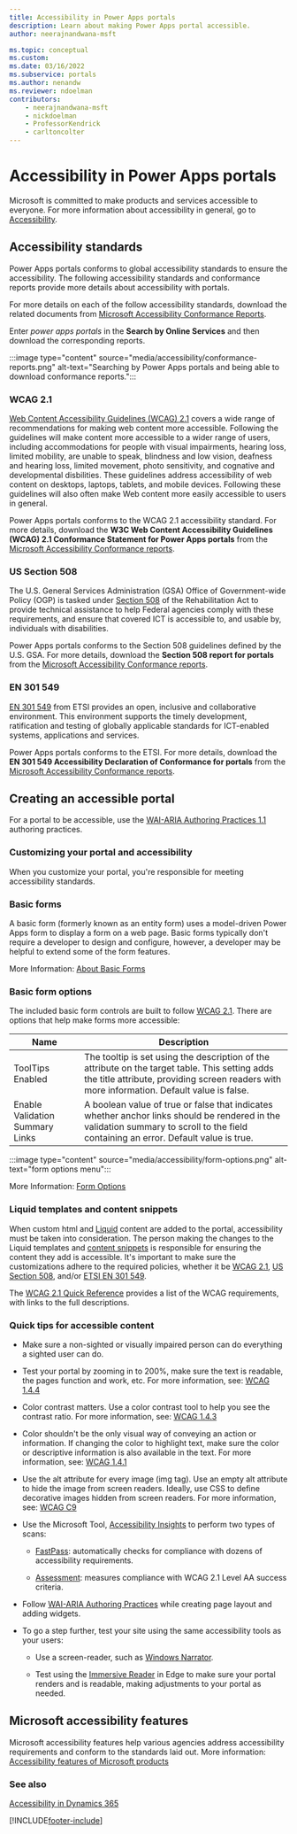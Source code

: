 ```yaml
---
title: Accessibility in Power Apps portals
description: Learn about making Power Apps portal accessible.
author: neerajnandwana-msft

ms.topic: conceptual
ms.custom: 
ms.date: 03/16/2022
ms.subservice: portals
ms.author: nenandw
ms.reviewer: ndoelman
contributors:
    - neerajnandwana-msft
    - nickdoelman
    - ProfessorKendrick
    - carltoncolter
---
```

 
# Accessibility in Power Apps portals

Microsoft is committed to make products and services accessible to everyone. For more information about accessibility in general, go to [Accessibility](https://www.microsoft.com/accessibility).

## Accessibility standards

Power Apps portals conforms to global accessibility standards to ensure the accessibility. The following accessibility standards and conformance reports provide more details about accessibility with portals.

For more details on each of the follow accessibility standards, download the related documents from [Microsoft Accessibility Conformance Reports](https://cloudblogs.microsoft.com/industry-blog/government/2018/09/11/accessibility-conformance-reports/).

Enter *power apps portals* in the **Search by Online Services** and then download the corresponding reports.

:::image type="content" source="media/accessibility/conformance-reports.png" alt-text="Searching by Power Apps portals and being able to download conformance reports.":::

### WCAG 2.1

[Web Content Accessibility Guidelines (WCAG) 2.1](https://www.w3.org/TR/WCAG21/) covers a wide range of recommendations for making web content more accessible. Following the guidelines will make content more accessible to a wider range of users, including accommodations for people with visual impairments, hearing loss, limited mobility, are unable to speak, blindness and low vision, deafness and hearing loss, limited movement, photo sensitivity, and cognative and developmental disbilities. These guidelines address accessibility of web content on desktops, laptops, tablets, and mobile devices. Following these guidelines will also often make Web content more easily accessible to users in general.

Power Apps portals conforms to the WCAG 2.1 accessibility standard. For more details, download the **W3C Web Content Accessibility Guidelines (WCAG) 2.1 Conformance Statement for Power Apps portals** from the [Microsoft Accessibility Conformance reports](#accessibility-standards).

### US Section 508

The U.S. General Services Administration (GSA) Office of Government-wide Policy (OGP) is tasked under [Section 508](https://www.section508.gov/) of the Rehabilitation Act to provide technical assistance to help Federal agencies comply with these requirements, and ensure that covered ICT is accessible to, and usable by, individuals with disabilities.

Power Apps portals conforms to the Section 508 guidelines defined by the U.S. GSA. For more details, download the **Section 508 report for portals** from the [Microsoft Accessibility Conformance reports](#accessibility-standards).

### EN 301 549

[EN 301 549](https://www.etsi.org/deliver/etsi_en/301500_301599/301549/02.01.02_60/en_301549v020102p.pdf) from ETSI provides an open, inclusive and collaborative environment. This environment supports the timely development, ratification and testing of globally applicable standards for ICT-enabled systems, applications and services.

Power Apps portals conforms to the ETSI. For more details, download the **EN 301 549 Accessibility Declaration of Conformance for portals** from the [Microsoft Accessibility Conformance reports](#accessibility-standards).

## Creating an accessible portal

For a portal to be accessible, use the [WAI-ARIA Authoring Practices 1.1](https://www.w3.org/TR/wai-aria-practices/) authoring practices.

### Customizing your portal and accessibility

When you customize your portal, you're responsible for meeting accessibility standards.

### Basic forms

A basic form (formerly known as an entity form) uses a model-driven Power Apps form to display a form on a web page. Basic forms typically don't require a developer to design and configure, however, a developer may be helpful to extend some of the form features.

More Information: [About Basic Forms](../configure/entity-forms.md)

### Basic form options

The included basic form controls are built to follow [WCAG 2.1](https://www.w3.org/TR/WCAG21/). There are options that help make forms more accessible:

| **Name**                        | **Description**                                                                                                                                                                               |
|---------------------------------|-----------------------------------------------------------------------------------------------------------------------------------------------------------------------------------------------|
| ToolTips Enabled                | The tooltip is set using the description of the attribute on the target table. This setting adds the title attribute, providing screen readers with more information. Default value is false. |
| Enable Validation Summary Links | A boolean value of true or false that indicates whether anchor links should be rendered in the validation summary to scroll to the field containing an error. Default value is true.          |

:::image type="content" source="media/accessibility/form-options.png" alt-text="form options menu":::

More Information: [Form Options](../configure/entity-forms.md#form-options)

### Liquid templates and content snippets

When custom html and [Liquid](../liquid/liquid-overview.md) content are added to the portal, accessibility must be taken into consideration. The person making the changes to the Liquid templates and [content snippets](../configure/customize-content-snippets.md) is responsible for ensuring the content they add is accessible. It's important to make sure the customizations adhere to the required policies, whether it be [WCAG 2.1](#wcag-21), [US Section 508](#us-section-508), and/or [ETSI EN 301 549](#en-301-549).

The [WCAG 2.1 Quick Reference](https://www.w3.org/WAI/WCAG21/quickref/) provides a list of the WCAG requirements, with links to the full descriptions.

### Quick tips for accessible content

- Make sure a non-sighted or visually impaired person can do everything a sighted user can do.

- Test your portal by zooming in to 200%, make sure the text is readable, the pages function and work, etc. For more information, see: [WCAG 1.4.4](https://www.w3.org/WAI/WCAG21/Understanding/resize-text.html)

- Color contrast matters.  Use a color contrast tool to help you see the contrast ratio. For more information, see: [WCAG 1.4.3](https://www.w3.org/WAI/WCAG21/Understanding/contrast-minimum.html)

- Color shouldn't be the only visual way of conveying an action or information. If changing the color to highlight text, make sure the color or descriptive information is also available in the text. For more information, see: [WCAG 1.4.1](https://www.w3.org/WAI/WCAG21/Understanding/use-of-color.html)

- Use the alt attribute for every image (img tag). Use an empty alt attribute to hide the image from screen readers. Ideally, use CSS to define decorative images hidden from screen readers. For more information, see: [WCAG C9](https://www.w3.org/WAI/WCAG21/Techniques/css/C9.html)

- Use the Microsoft Tool, [Accessibility Insights](https://accessibilityinsights.io/) to perform two types of scans:

    - [FastPass](https://accessibilityinsights.io/docs/en/web/getstarted/fastpass/): automatically checks for compliance with dozens of accessibility requirements.

    - [Assessment](https://accessibilityinsights.io/docs/en/web/getstarted/assessment/): measures compliance with WCAG 2.1 Level AA success criteria.

- Follow [WAI-ARIA Authoring Practices](https://www.w3.org/TR/wai-aria-practices/) while creating page layout and adding widgets.

- To go a step further, test your site using the same accessibility tools as your users:

    - Use a screen-reader, such as [Windows Narrator](https://support.microsoft.com/en-us/windows/chapter-1-introducing-narrator-7fe8fd72-541f-4536-7658-bfc37ddaf9c6#WindowsVersion=Windows_11).

    - Test using the [Immersive Reader](https://education.microsoft.com/en-us/resource/9b010288) in Edge to make sure your portal renders and is readable, making adjustments to your portal as needed.

## Microsoft accessibility features

Microsoft accessibility features help various agencies address accessibility requirements and conform to the standards laid out. More information: [Accessibility features of Microsoft products](https://sway.office.com/vAdiAMXOJEQGVbqX)

### See also

[Accessibility in Dynamics 365](/dynamics365/get-started/accessibility/)


[!INCLUDE[footer-include](../../../includes/footer-banner.md)]
